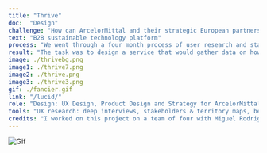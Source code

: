 ```yaml
---
title: "Thrive"
doc:  "Design"
challenge: "How can ArcelorMittal and their strategic European partners best test, collect data and showcase their most radical innovations?"
text: "B2B sustainable technology platform"
process: "We went through a four month process of user research and stakeholder interviews. We conducted 30 deep interviews, in addition to receiving over 100 survey responses. Our research included field research, benchmarking and data analysis. After co-creating a variety solutions, we tested them on users in order to come to our final concept of a B2B sustainability platform and data monitoring device. We presented our final concept to Arcelor Mittal's European board of directors in Madrid, Spain."
result: "The task was to design a service that would gather data on how users experience their products within a modular and sustainable space. After dozens of partner and user interviews, we built a business network and sustainable technology sharing platform in order to boost sustainable innovation and product development. Alongside the platform, we designed a device that would unobtrusively collect guest data and interaction with products, compiled into a database accessable to all partners which works within a modular space to showcase their products. The devise is pre-programmed with guest preferences, objectives and profile, swaps contacts on tap, monitors heart rate and skin temperature and the amount of natural resources the wearer uses in the space."
image: ./thrivebg.png
image1: ./thrive7.png
image2: ./thrive.png
image3: ./thrive3.png
gif: ./fancier.gif
link: "/lucid/"
role: "Design: UX Design, Product Design and Strategy for ArcelorMittal Research & Development"
tools: "UX research: deep interviews, stakeholders & territory maps, benchmarking, live prototyping, UX design: Sketch, Adobe Suite, data visualization"
credits: "I worked on this project on a team of four with Miguel Rodriguez, Tanisha O'Neill, Madeline Honingford in collaboration with ArcelorMittal and NH Hotel Group"
---
```


![Gif](thrive.gif)
